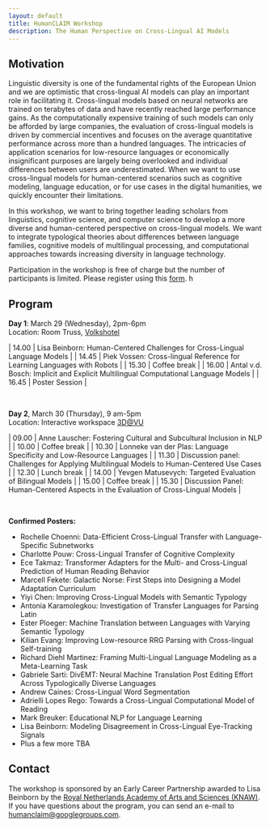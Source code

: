```yaml
---
layout: default
title: HumanCLAIM Workshop
description: The Human Perspective on Cross-Lingual AI Models
---
```

## Motivation

Linguistic diversity is one of the fundamental rights of the European Union and we are optimistic that cross-lingual AI models can play an important role in facilitating it. Cross-lingual models based on neural networks are trained on terabytes of data and have recently reached large performance gains. As the computationally expensive training of such models can only be afforded by large companies, the evaluation of cross-lingual models is driven by commercial incentives and focuses on the average quantitative performance across more than a hundred languages. The intricacies of application scenarios for low-resource languages or economically insignificant purposes are largely being overlooked and individual differences between users are underestimated. When we want to use cross-lingual models for human-centered scenarios such as cognitive modeling, language education, or for use cases in the digital humanities, we quickly encounter their limitations. 

In this workshop, we want to bring together leading scholars from linguistics, cognitive science, and computer science to develop a more diverse and human-centered perspective on cross-lingual models.  We want to integrate typological theories about differences between language families, cognitive models of multilingual processing, and computational approaches towards increasing diversity in language technology.

Participation in the workshop is free of charge but the number of participants is limited. 
Please register using this [form](ttps://docs.google.com/forms/d/e/1FAIpQLSfIqmEaLj5VmLYZnHYuXBZrI0f-lKn_nSPOQTAYtz0507eS3w/viewform?usp=pp_url). 
h

## Program

**Day 1**: March 29 (Wednesday), 2pm-6pm <br>
Location: Room Truss, [Volkshotel](https://www.volkshotel.nl/en/directions/) <br>

| 14.00 | Lisa Beinborn: Human-Centered Challenges for Cross-Lingual Language Models |
| 14.45 | Piek Vossen: Cross-lingual Reference for Learning Languages with Robots |
| 15.30 | Coffee break |
| 16.00 | Antal v.d. Bosch: Implicit and Explicit Multilingual Computational Language Models |
| 16.45 | Poster Session |

<br>

**Day 2**, March 30 (Thursday), 9 am-5pm <br>
Location: Interactive workspace [3D@VU](https://www.youtube.com/watch?v=Z3E2f56mptw) <br>

| 09.00 | Anne Lauscher: Fostering Cultural and Subcultural Inclusion in NLP |
| 10.00 | Coffee break |
| 10.30  | Lonneke van der Plas: Language Specificity and Low-Resource Languages |
| 11.30 | Discussion panel:  Challenges for Applying Multilingual Models to Human-Centered Use Cases |
| 12.30 | Lunch break |
| 14.00 | Yevgen Matusevych: Targeted Evaluation of Bilingual Models |
| 15.00 | Coffee break |
| 15.30 | Discussion Panel: Human-Centered Aspects in the Evaluation of Cross-Lingual Models |

<br>

**Confirmed Posters:**
- Rochelle Choenni: Data-Efficient Cross-Lingual Transfer with Language-Specific Subnetworks
- Charlotte Pouw: Cross-Lingual Transfer of Cognitive Complexity
- Ece Takmaz: Transformer Adapters for the Multi- and Cross-Lingual Prediction of Human Reading Behavior
- Marcell Fekete: Galactic Norse: First Steps into Designing a Model Adaptation Curriculum
- Yiyi Chen: Improving Cross-Lingual Models with Semantic Typology
- Antonia Karamolegkou: Investigation of Transfer Languages for Parsing Latin
- Ester Ploeger: Machine Translation between Languages with Varying Semantic Typology
- Kilian Evang: Improving Low-resource RRG Parsing with Cross-lingual Self-training
- Richard Diehl Martinez: Framing Multi-Lingual Language Modeling as a Meta-Learning Task
- Gabriele Sarti: DivEMT: Neural Machine Translation Post Editing Effort Across Typologically Diverse Languages
- Andrew Caines: Cross-Lingual Word Segmentation
- Adrielli Lopes Rego: Towards a Cross-Lingual Computational Model of Reading
- Mark Breuker: Educational NLP for Language Learning
- Lisa Beinborn: Modeling Disagreement in Cross-Lingual Eye-Tracking Signals
- Plus a few more TBA

## Contact

The workshop is sponsored by an Early Career Partnership awarded to Lisa Beinborn by the [Royal Netherlands Academy of Arts and Sciences (KNAW)](https://www.knaw.nl/en). 
If you have questions about the program, you can send an e-mail to humanclaim@googlegroups.com. 
